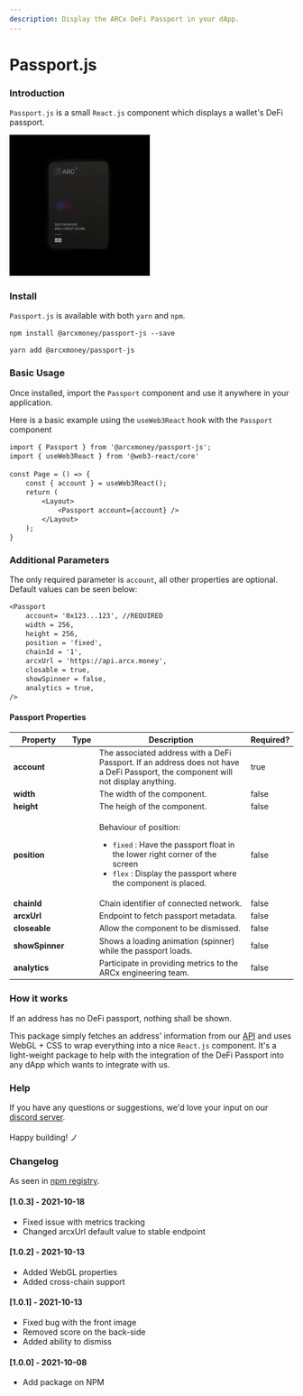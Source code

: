 ```yaml
---
description: Display the ARCx DeFi Passport in your dApp.
---
```


# Passport.js

### Introduction

`Passport.js`  is a small `React.js` component which displays a wallet's DeFi passport.&#x20;

![Live demo ](../.gitbook/assets/passportjs.gif)

### Install

`Passport.js` is available with both  `yarn` and `npm`.

```
npm install @arcxmoney/passport-js --save
```

```
yarn add @arcxmoney/passport-js 
```

### Basic Usage

Once installed, import the `Passport` component and use it anywhere in your application.&#x20;

Here is a basic example using the `useWeb3React` hook with the `Passport` component

```
import { Passport } from '@arcxmoney/passport-js';
import { useWeb3React } from '@web3-react/core'

const Page = () => {
    const { account } = useWeb3React();
    return (
        <Layout>
            <Passport account={account} />
        </Layout>
    );
}
```

### Additional Parameters

The only required parameter is `account`, all other properties are optional. Default values can be seen below:

```
<Passport
    account= '0x123...123', //REQUIRED
    width = 256,
    height = 256,
    position = 'fixed',
    chainId = '1',
    arcxUrl = 'https://api.arcx.money', 
    closable = true,
    showSpinner = false,
    analytics = true,
/>
```

#### Passport Properties

<table><thead><tr><th>Property</th><th data-type="select">Type</th><th>Description</th><th data-type="checkbox" data-hidden>Required?</th></tr></thead><tbody><tr><td><strong>account</strong></td><td></td><td>The associated address with a DeFi Passport. If an address does not have a DeFi Passport, the component will not display anything.</td><td>true</td></tr><tr><td><strong>width</strong></td><td></td><td>The width of the component.</td><td>false</td></tr><tr><td><strong>height</strong></td><td></td><td>The heigh of the component.</td><td>false</td></tr><tr><td><strong>position</strong></td><td></td><td><p>Behaviour of position:</p><ul><li><code>fixed</code> : Have the passport float in the lower right corner of the screen</li><li><code>flex</code> : Display the passport where the component is placed.</li></ul></td><td>false</td></tr><tr><td><strong>chainId</strong></td><td></td><td>Chain identifier of connected network.</td><td>false</td></tr><tr><td><strong>arcxUrl</strong></td><td></td><td>Endpoint to fetch passport metadata.</td><td>false</td></tr><tr><td><strong>closeable</strong></td><td></td><td>Allow the component to be dismissed.</td><td>false</td></tr><tr><td><strong>showSpinner</strong></td><td></td><td>Shows a loading animation (spinner) while the passport loads.</td><td>false</td></tr><tr><td><strong>analytics</strong></td><td></td><td>Participate in providing metrics to the ARCx engineering team. </td><td>false</td></tr></tbody></table>

### How it works

If an address has no DeFi passport, nothing shall be shown.

This package simply fetches an address' information from our [API](verifying-passports.md) and uses WebGL + CSS to wrap everything into a nice `React.js` component. It's a light-weight package to help with the integration of the DeFi Passport into any dApp which wants to integrate with us.



### Help

If you have any questions or suggestions, we'd love your input on our [discord server](https://discord.com/invite/skwz6je).\
\
Happy building! ノ



### Changelog

As seen in [npm registry](https://www.npmjs.com/package/@arcxmoney/passport-js).

#### \[1.0.3] - 2021-10-18

* Fixed issue with metrics tracking
* Changed arcxUrl default value to stable endpoint

#### \[1.0.2] - 2021-10-13

* Added WebGL properties
* Added cross-chain support

#### \[1.0.1] - 2021-10-13

* Fixed bug with the front image
* Removed score on the back-side
* Added ability to dismiss

#### \[1.0.0] - 2021-10-08

* Add package on NPM
